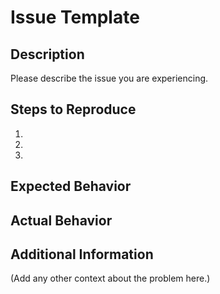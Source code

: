 # Issue Template

## Description
Please describe the issue you are experiencing.

## Steps to Reproduce
1. 
2. 
3. 

## Expected Behavior

## Actual Behavior

## Additional Information
(Add any other context about the problem here.)
